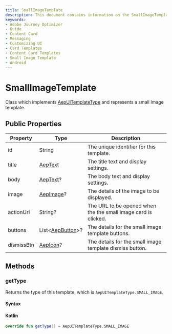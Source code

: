 ```yaml
---
title: SmallImageTemplate
description: This document contains information on the SmallImageTemplate class.
keywords:
- Adobe Journey Optimizer
- Guide
- Content Card
- Messaging
- Customizing UI
- Card Templates
- Content Card Templates
- Small Image Template
- Android
---
```


# SmallImageTemplate

Class which implements [AepUITemplateType](./aepuitemplatetype) and represents a small Image template.

## Public Properties

| Property   | Type                               | Description                                                  |
| ---------- | ---------------------------------- | ------------------------------------------------------------ |
| id         | String                             | The unique identifier for this template.                     |
| title      | [AepText](./aeptext.md)            | The title text and display settings.                         |
| body       | [AepText](./aeptext.md)?           | The body text and display settings.                          |
| image      | [AepImage](./aepimage.md)?         | The details of the image to be displayed.                    |
| actionUrl  | String?                            | The URL to be opened when the the small image card is clicked. |
| buttons    | List<[AepButton](./aepbutton.md)>? | The details for the small image template buttons.            |
| dismissBtn | [AepIcon](./aepicon.md)?           | The details for the small image template dismiss button.     |

## Methods

### getType 

Returns the type of this template, which is `AepUITemplateType.SMALL_IMAGE`.

#### Syntax

<CodeBlock slots="heading, code" repeat="1" languages="Kotlin" />

#### Kotlin

``` kotlin
override fun getType() = AepUITemplateType.SMALL_IMAGE
```